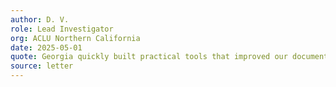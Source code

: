 ```yaml
---
author: D. V.
role: Lead Investigator
org: ACLU Northern California
date: 2025-05-01
quote: Georgia quickly built practical tools that improved our document reviews and helped us act faster, while protecting sensitive data.
source: letter
---
```

